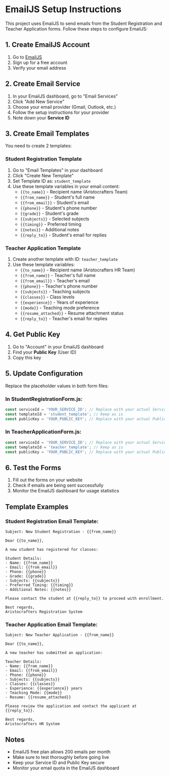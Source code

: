 # EmailJS Setup Instructions

This project uses EmailJS to send emails from the Student Registration and Teacher Application forms. Follow these steps to configure EmailJS:

## 1. Create EmailJS Account

1. Go to [EmailJS](https://www.emailjs.com/)
2. Sign up for a free account
3. Verify your email address

## 2. Create Email Service

1. In your EmailJS dashboard, go to "Email Services"
2. Click "Add New Service"
3. Choose your email provider (Gmail, Outlook, etc.)
4. Follow the setup instructions for your provider
5. Note down your **Service ID**

## 3. Create Email Templates

You need to create 2 templates:

### Student Registration Template
1. Go to "Email Templates" in your dashboard
2. Click "Create New Template"
3. Set Template ID as: `student_template`
4. Use these template variables in your email content:
   - `{{to_name}}` - Recipient name (Aristocrafters Team)
   - `{{from_name}}` - Student's full name
   - `{{from_email}}` - Student's email
   - `{{phone}}` - Student's phone number
   - `{{grade}}` - Student's grade
   - `{{subjects}}` - Selected subjects
   - `{{timing}}` - Preferred timing
   - `{{notes}}` - Additional notes
   - `{{reply_to}}` - Student's email for replies

### Teacher Application Template
1. Create another template with ID: `teacher_template`
2. Use these template variables:
   - `{{to_name}}` - Recipient name (Aristocrafters HR Team)
   - `{{from_name}}` - Teacher's full name
   - `{{from_email}}` - Teacher's email
   - `{{phone}}` - Teacher's phone number
   - `{{subjects}}` - Teaching subjects
   - `{{classes}}` - Class levels
   - `{{experience}}` - Years of experience
   - `{{mode}}` - Teaching mode preference
   - `{{resume_attached}}` - Resume attachment status
   - `{{reply_to}}` - Teacher's email for replies

## 4. Get Public Key

1. Go to "Account" in your EmailJS dashboard
2. Find your **Public Key** (User ID)
3. Copy this key

## 5. Update Configuration

Replace the placeholder values in both form files:

### In StudentRegistrationForm.js:
```javascript
const serviceId = 'YOUR_SERVICE_ID'; // Replace with your actual Service ID
const templateId = 'student_template'; // Keep as is
const publicKey = 'YOUR_PUBLIC_KEY'; // Replace with your actual Public Key
```

### In TeacherApplicationForm.js:
```javascript
const serviceId = 'YOUR_SERVICE_ID'; // Replace with your actual Service ID
const templateId = 'teacher_template'; // Keep as is
const publicKey = 'YOUR_PUBLIC_KEY'; // Replace with your actual Public Key
```

## 6. Test the Forms

1. Fill out the forms on your website
2. Check if emails are being sent successfully
3. Monitor the EmailJS dashboard for usage statistics

## Template Examples

### Student Registration Email Template:
```
Subject: New Student Registration - {{from_name}}

Dear {{to_name}},

A new student has registered for classes:

Student Details:
- Name: {{from_name}}
- Email: {{from_email}}
- Phone: {{phone}}
- Grade: {{grade}}
- Subjects: {{subjects}}
- Preferred Timing: {{timing}}
- Additional Notes: {{notes}}

Please contact the student at {{reply_to}} to proceed with enrollment.

Best regards,
Aristocrafters Registration System
```

### Teacher Application Email Template:
```
Subject: New Teacher Application - {{from_name}}

Dear {{to_name}},

A new teacher has submitted an application:

Teacher Details:
- Name: {{from_name}}
- Email: {{from_email}}
- Phone: {{phone}}
- Subjects: {{subjects}}
- Classes: {{classes}}
- Experience: {{experience}} years
- Teaching Mode: {{mode}}
- Resume: {{resume_attached}}

Please review the application and contact the applicant at {{reply_to}}.

Best regards,
Aristocrafters HR System
```

## Notes

- EmailJS free plan allows 200 emails per month
- Make sure to test thoroughly before going live
- Keep your Service ID and Public Key secure
- Monitor your email quota in the EmailJS dashboard